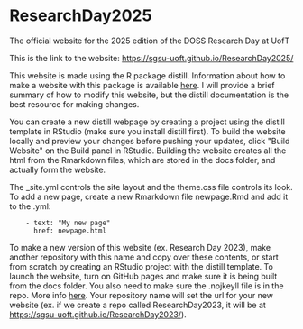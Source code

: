 # ResearchDay2025

The official website for the 2025 edition of the DOSS Research Day at UofT

This is the link to the website: https://sgsu-uoft.github.io/ResearchDay2025/

This website is made using the R package distill. Information about how to make a website with this package is available [here](https://rstudio.github.io/distill/website.html). I will provide a brief summary of how to modify this website, but the distill documentation is the best resource for making changes.

You can create a new distill webpage by creating a project using the distill template in RStudio (make sure you install distill first). To build the website locally and preview your changes before pushing your updates, click "Build Website" on the Build panel in RStudio. Building the website creates all the html from the Rmarkdown files, which are stored in the docs folder, and actually form the website.

The _site.yml controls the site layout and the theme.css file controls its look. To add a new page, create a new Rmarkdown file newpage.Rmd and add it to the .yml:
```
    - text: "My new page"
      href: newpage.html
```

To make a new version of this website (ex. Research Day 2023), make another repository with this name and copy over these contents, or start from scratch by creating an RStudio project with the distill template. To launch the website, turn on GitHub pages and make sure it is being built from the docs folder. You also need to make sure the .nojkeyll file is in the repo. More info [here](https://rstudio.github.io/distill/publish_website.html). Your repository name will set the url for your new website (ex. if we create a repo called ResearchDay2023, it will be at https://sgsu-uoft.github.io/ResearchDay2023/).
